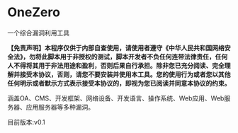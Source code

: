 # OneZero

一个综合漏洞利用工具

**【免责声明】本程序仅供于内部自查使用，请使用者遵守《中华人民共和国网络安全法》，勿将此脚本用于非授权的测试，脚本开发者不负任何连带法律责任，任何人不得将其用于非法用途和盈利，否则后果自行承担。除非您已充分阅读、完全理解并接受本协议，否则，请您不要安装并使用本工具。您的使用行为或者您以其他任何明示或者默示方式表示接受本协议的，即视为您已阅读并同意本协议的约束。**

涵盖OA、CMS、开发框架、网络设备、开发语言、操作系统、Web应用、Web服务器、应用服务器等多种漏洞。 

目前版本:v0.1
